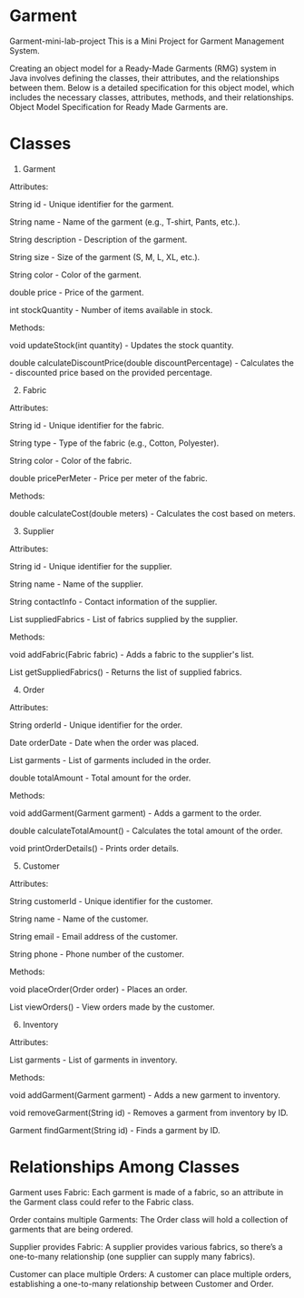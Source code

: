 # Garment
Garment-mini-lab-project
This is a Mini Project for Garment Management System.

Creating an object model for a Ready-Made Garments (RMG) system in Java involves defining the classes, their attributes, and the relationships between them. Below is a detailed specification for this object model, which includes the necessary classes, attributes, methods, and their relationships. Object Model Specification for Ready Made Garments are.

# Classes
1. Garment

Attributes:

String id - Unique identifier for the garment.

String name - Name of the garment (e.g., T-shirt, Pants, etc.).

String description - Description of the garment.

String size - Size of the garment (S, M, L, XL, etc.).

String color - Color of the garment.

double price - Price of the garment.

int stockQuantity - Number of items available in stock.

Methods:

void updateStock(int quantity) - Updates the stock quantity.

double calculateDiscountPrice(double discountPercentage) - Calculates the - discounted price based on the provided percentage.

2. Fabric

Attributes:

String id - Unique identifier for the fabric.

String type - Type of the fabric (e.g., Cotton, Polyester).

String color - Color of the fabric.

double pricePerMeter - Price per meter of the fabric.

Methods:

double calculateCost(double meters) - Calculates the cost based on meters.

3. Supplier

Attributes:

String id - Unique identifier for the supplier.

String name - Name of the supplier.

String contactInfo - Contact information of the supplier.

List suppliedFabrics - List of fabrics supplied by the supplier.

Methods:

void addFabric(Fabric fabric) - Adds a fabric to the supplier's list.

List getSuppliedFabrics() - Returns the list of supplied fabrics.

4. Order

Attributes:

String orderId - Unique identifier for the order.

Date orderDate - Date when the order was placed.

List garments - List of garments included in the order.

double totalAmount - Total amount for the order.

Methods:

void addGarment(Garment garment) - Adds a garment to the order.

double calculateTotalAmount() - Calculates the total amount of the order.

void printOrderDetails() - Prints order details.

5. Customer

Attributes:

String customerId - Unique identifier for the customer.

String name - Name of the customer.

String email - Email address of the customer.

String phone - Phone number of the customer.

Methods:

void placeOrder(Order order) - Places an order.

List viewOrders() - View orders made by the customer.

6. Inventory

Attributes:

List garments - List of garments in inventory.

Methods:

void addGarment(Garment garment) - Adds a new garment to inventory.

void removeGarment(String id) - Removes a garment from inventory by ID.

Garment findGarment(String id) - Finds a garment by ID.

# Relationships Among Classes
Garment uses Fabric: Each garment is made of a fabric, so an attribute in the Garment class could refer to the Fabric class.

Order contains multiple Garments: The Order class will hold a collection of garments that are being ordered.

Supplier provides Fabric: A supplier provides various fabrics, so there’s a one-to-many relationship (one supplier can supply many fabrics).

Customer can place multiple Orders: A customer can place multiple orders, establishing a one-to-many relationship between Customer and Order.
